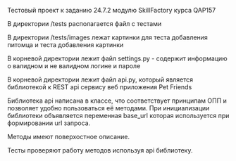 Тестовый проект к заданию 24.7.2 модулю SkillFactory курса QAP157

В директории /tests располагается файл с тестами

В директории /tests/images лежат картинки для теста добавления питомца и теста добавления картинки

В корневой директории лежит файл settings.py - содержит информацию о валидном и не валидном логине и пароле

В корневой директории лежит файл api.py, который является библиотекой к REST api сервису веб приложения Pet Friends

Библиотека api написана в классе, что соответствует принципам ОПП и позволяет удобно пользоваться её методами. При инициализации библиотеки объявляется переменная base_url которая используется при формировании url запроса.

Методы имеют поверхостное описание.

Тесты проверяют работу методов используя api библиотеку.

